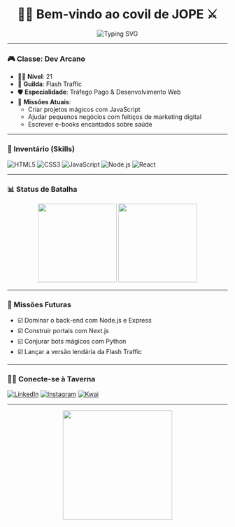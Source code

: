 <h1 align="center">🧙‍♂️ Bem-vindo ao covil de <strong>JOPE</strong> ⚔️</h1>

<p align="center">
  <img src="https://readme-typing-svg.demolab.com?font=Fira+Code&size=22&pause=1000&color=F70000&center=true&vCenter=true&width=435&lines=Codificando+feitiços...;Afiando+a+espada...;Preparando+a+missão..." alt="Typing SVG" />
</p>

---

### 🎮 Classe: Dev Arcano
- 🧙‍♂️ **Nível**: 21
- 📜 **Guilda**: Flash Traffic
- 🛡️ **Especialidade**: Tráfego Pago & Desenvolvimento Web
- 💼 **Missões Atuais**:
  - Criar projetos mágicos com JavaScript
  - Ajudar pequenos negócios com feitiços de marketing digital
  - Escrever e-books encantados sobre saúde

---

### 🧰 Inventário (Skills)
![HTML5](https://img.shields.io/badge/HTML5-E34F26?style=flat-square&logo=html5&logoColor=white)
![CSS3](https://img.shields.io/badge/CSS3-1572B6?style=flat-square&logo=css3&logoColor=white)
![JavaScript](https://img.shields.io/badge/JavaScript-F7DF1E?style=flat-square&logo=javascript&logoColor=black)
![Node.js](https://img.shields.io/badge/Node.js-339933?style=flat-square&logo=nodedotjs&logoColor=white)
![React](https://img.shields.io/badge/React-20232a?style=flat-square&logo=react&logoColor=61DAFB)

---

### 📊 Status de Batalha

<div align="center">
  <img height="180em" src="https://github-readme-stats.vercel.app/api?username=SEU_USUARIO&show_icons=true&theme=tokyonight" />
  <img height="180em" src="https://github-readme-stats.vercel.app/api/top-langs/?username=SEU_USUARIO&layout=compact&theme=tokyonight"/>
</div>

---

### 🏰 Missões Futuras
- ☑️ Dominar o back-end com Node.js e Express
- ☑️ Construir portais com Next.js
- ☑️ Conjurar bots mágicos com Python
- ☑️ Lançar a versão lendária da Flash Traffic

---

### 🧙‍♂️ Conecte-se à Taverna
[![LinkedIn](https://img.shields.io/badge/LinkedIn-0077B5?style=flat-square&logo=linkedin&logoColor=white)](https://linkedin.com/in/SEU_LINK)
[![Instagram](https://img.shields.io/badge/Instagram-E4405F?style=flat-square&logo=instagram&logoColor=white)](https://instagram.com/SEU_LINK)
[![Kwai](https://img.shields.io/badge/Kwai-FF9900?style=flat-square&logo=kwai&logoColor=white)](https://kwai.com/@SEU_LINK)

---

<p align="center">
  <img src="https://media.tenor.com/g4r8-lYavGQAAAAC/sword-anime.gif" width="250"/>
</p>
